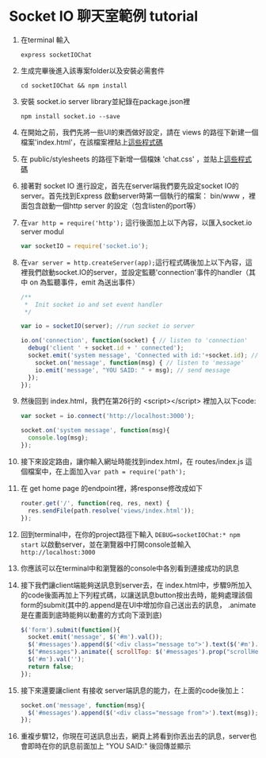 # Socket IO 聊天室範例 tutorial

1. 在terminal 輸入

	```shell
	express socketIOChat
	```

2. 生成完畢後進入該專案folder以及安裝必需套件

	```shell
	cd socketIOChat && npm install
	```

3. 安裝 socket.io server library並紀錄在package.json裡

	```shell
	npm install socket.io --save
	```

4. 在開始之前，我們先將一些UI的東西做好設定，請在 views 的路徑下新建一個檔案'index.html'，在該檔案裡貼上[這些程式碼](https://raw.githubusercontent.com/pofat/Socket-IO-chat-example/master/views/index.html)
5. 在 public/stylesheets 的路徑下新增一個檔妹 'chat.css' ，並貼上[這些程式碼](https://raw.githubusercontent.com/pofat/Socket-IO-chat-example/master/public/stylesheets/chat.css)
6. 接著對 socket IO 進行設定，首先在server端我們要先設定socket IO的 server。首先找到Express 啟動server時第一個執行的檔案： bin/www ，裡面包含啟動一個http server 的設定（包含listen的port等）
7. 在`var http = require('http');` 這行後面加上以下內容，以匯入socket.io server modul

	 ```javascript
	 var socketIO = require('socket.io');
	 ```

8. 在`var server = http.createServer(app);`這行程式碼後加上以下內容，這裡我們啟動socket.IO的server，並設定監聽'connection'事件的handler（其中 on 為監聽事件，emit 為送出事件）
	```javascript
	/**
 	 *  Init socket io and set event handler
     */

	var io = socketIO(server); //run socket io server

	io.on('connection', function(socket) { // listen to 'connection'
  	  debug('client ' + socket.id + ' connected');
      socket.emit('system message', 'Connected with id:'+socket.id); //send a system message event
        socket.on('message', function(msg) { // listen to 'message'
        io.emit('message', "YOU SAID: " + msg); // send message
      });
    });
	
	```

9. 然後回到 index.html，我們在第26行的 &lt;script&gt;&lt;/script&gt; 裡加入以下code:

	```javascript
	var socket = io.connect('http://localhost:3000');
	
	socket.on('system message', function(msg){
	  console.log(msg);
	});
	```
9. 接下來設定路由，讓你輸入網址時能找到index.html，在 routes/index.js 這個檔案中，在上面加入`var path = require('path');`
10. 在 get home page 的endpoint裡，將response修改成如下

	```javascript
	router.get('/', function(req, res, next) {
	  res.sendFile(path.resolve('views/index.html'));
	});
	```

11. 回到terminal中，在你的project路徑下輸入 `DEBUG=socketIOChat:* npm start` 以啟動server，並在瀏覽器中打開console並輸入 `http://localhost:3000`
12. 你應該可以在terminal中和瀏覽器的console中各別看到連接成功的訊息
13. 接下我們讓client端能夠送訊息到server去，在  index.html中，步驟9所加入的code後面再加上下列程式碼，以讓送訊息button按出去時，能夠處理該個form的submit(其中的.append是在UI中增加你自己送出去的訊息， .animate是在畫面到底時能夠以動畫的方式向下滾到底)

	```javascript
	$('form').submit(function(){
      socket.emit('message', $('#m').val());
      $('#messages').append($('<div class="message to">').text($('#m').val()));
      $("#messages").animate({ scrollTop: $('#messages').prop("scrollHeight")}, 1000);
      $('#m').val('');
      return false;
    });
	
	```

14. 接下來還要讓client 有接收 server端訊息的能力，在上面的code後加上：

	```javascript
	socket.on('message', function(msg){
	  $('#messages').append($('<div class="message from">').text(msg));
	});
	```

15. 重複步驟12，你現在可送訊息出去，網頁上將看到你丟出去的訊息，server也會即時在你的訊息前面加上 "YOU SAID:" 後回傳並顯示